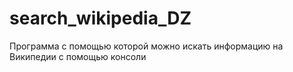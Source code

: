 # search_wikipedia_DZ
 Программа с помощью которой можно искать информацию на Википедии с помощью консоли
